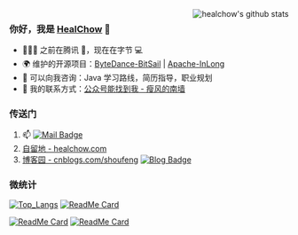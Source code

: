 <img align="right" src="https://github-readme-stats.vercel.app/api?username=healchow&show_icons=true&theme=vue" alt="healchow's github stats" />

### 你好，我是 [HealChow](https://healchow.com) 👋 

- 🧑🏻‍💻 之前在腾讯 🐧，现在在字节 💻
- 🌍 维护的开源项目：[ByteDance-BitSail](https://github.com/bytedance/bitsail) | [Apache-InLong](https://github.com/apache/inlong)
- 💬 可以向我咨询：Java 学习路线，简历指导，职业规划
- 📲 我的联系方式：[公众号能找到我 - 瘦风的南墙](https://mp.weixin.qq.com/s/EPUA_78SNmVqoCB4CcrJag)


### 传送门

1. 📫 [![Mail Badge](https://img.shields.io/badge/-healchow@gmail.com-c14438?style=flat-square&logo=Gmail&logoColor=white&link=mailto:healchow@gmail.com)](mailto:healchow@gmail.com)
2. [自留地 - healchow.com](https://healchow.com)
3. [博客园 - cnblogs.com/shoufeng](https://www.cnblogs.com/shoufeng)  [![Blog Badge](https://img.shields.io/badge/blog-200w%20pageview-brightgreen)](https://www.cnblogs.com/shoufeng)


### 微统计

[![Top_Langs](https://github-readme-stats.vercel.app/api/top-langs/?username=healchow&layout=compact&hide=HTML)](https://github.com/healchow/)  [![ReadMe Card](https://github-readme-stats.vercel.app/api/pin/?username=apache&repo=inlong)](https://github.com/apache/inlong)

[![ReadMe Card](https://github-readme-stats.vercel.app/api/pin/?username=bytedance&repo=bitsail)](https://github.com/bytedance/bitsail)  [![ReadMe Card](https://github-readme-stats.vercel.app/api/pin/?username=healchow&repo=bigdata-study)](https://github.com/healchow/bigdata-study)
